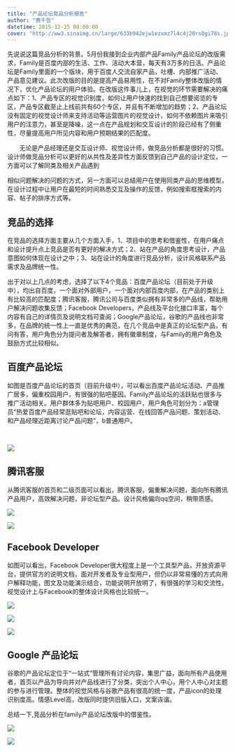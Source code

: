 ```yaml
---
title: "产品论坛竞品分析报告"
author: "费千哲"
datetime: 2015-12-25 08:00:00
cover: "http://ww3.sinaimg.cn/large/633b942ejw1ezxmz7l4c4j20rs0gi78s.jpg"
---
```


先说说这篇竞品分析的背景。5月份我接到企业内部产品Family产品论坛的改版需求，Family是百度内部的生活、工作、活动大本营，每天有3万多的日活。产品论坛是Family里面的一个版块，用于百度人交流自家产品，吐槽、内部推广活动、产品意见建议。此次改版的目的是提高产品易用性，在不对Family整体改版的情况下，优化产品论坛的用户体验。在改版这件事儿上，在视觉的环节需要解决的痛点如下：1、产品专区的视觉识别度，如何让用户快速的找到自己想要阅览的专区，产品专区截至止上线前共有60个专区，并且有不断增加的趋势；2、产品论坛没有固定的视觉设计师来支持活动等运营图片的视觉设计，如何不依赖图片来吸引用户的注意力，甚至是降噪，这一点在产品规划和交互设计的阶段已经有了侧重性，尽量提高用户所见内容和用户预期结果的匹配度。  


<span class="s1">       无论是产品经理还是交互设计师、视觉设计师，做竞品分析都是很好的习惯。设计师做竞品分析可以更好的从共性及差异性方面反馈到自己产品的设计定位，一方面可以了解同类及相关产品遇到<span class="Apple-converted-space">   </span></span>  


<span class="s1">相似问题解决的问题的方式，另一方面可以总结用户在使用同类产品的思维模型，在设计过程中让用户在最短的时间熟悉交互及操作的反馈，例如搜索框搜索的内容、帖子的排序方式等。</span>  



## <span class="s1"><b>竞品的选择</b></span>

<span class="s1">在竞品的选择方面主要从几个方面入手，1、项目中的思考和借鉴性，在用户痛点和设计提升点上竞品是否有更好的解决方式；2、站在产品的角度思考设计，产品意图如何体现在设计之中；3、站在设计的角度进行竞品分析，设计风格联系产品需求及品牌统一性。</span>  


<span class="s1">出于对以上几点的考虑，选择了以下4个竞品：百度产品论坛（目前处于升级中），均出自百度，一个面对外部用户，一个面对内部百度内部，在产品的类别上有比较高的匹配度；腾讯客服，腾讯公司与百度类似拥有非常多的产品线，帮助用户解决问题收集反馈；Facebook Developers，产品线及平台化接口丰富，每个内容有自己的详情页及说明文档可查阅；Google产品论坛，谷歌的产品线也非常多，在品牌的统一性上一直是优秀的典范，在几个竞品中是真正的论坛型产品，有问有答，用户角色分为提问者及解答者，拥有徽章制度，与Family的用户角色及鼓励方式比较相似。</span>  



## <span class="s1"><b>百度产品论坛</b></span>

<span class="s1">如图是百度产品论坛的首页（目前升级中），可以看出百度产品论坛活动、产品推广居多，偏重校园用户，有很强的贴吧基因。Family产品论坛的活跃贴也很多与推广活动相关。用户群体多为贴吧用户、校园用户，用户角色可划分为：a管理员“热爱百度产品经常逛贴吧和论坛，内容运营、在线回答产品问题、策划活动、和产品经理近距离讨论产品问题”，b普通用户。</span>  


   


![](http://ww3.sinaimg.cn/large/633b942ejw1ezc2oavsqaj20dn0a7dh1.jpg)
  



## <span class="s1"><b>腾讯客服</b></span>

<span class="s1">从腾讯客服的首页和二级页面可以看出，腾讯客服，偏重解决问题，面向所有腾讯产品用户，高效解决问题，非论坛型产品。设计风格偏向qq空间，稍带质感。</span>  


![](http://ww3.sinaimg.cn/large/633b942ejw1ezc2pizf9oj20fy0bat9r.jpg)
  

![](http://ww1.sinaimg.cn/large/633b942ejw1ezc2qmxrbfj20e30a1q3v.jpg)
  



## <span class="s1"><b>Facebook Developer</b></span>

<span class="s1">如图可以看出，Facebook Developer很大程度上是一个工具型产品，开放资源平台，提供官方的说明文档，面对开发者及专业型用户，但仍以非常易懂的方式向用户解释功能，图文及功能演示结合，功能说明开放明了，有很强的学习和交流性。视觉设计上与Facebook的整体设计风格也比较统一。</span>  


![](http://ww2.sinaimg.cn/large/633b942ejw1ezc2rrzubvj20dr0c8dgx.jpg)
  

![](http://ww4.sinaimg.cn/large/633b942ejw1ezc2wu1753j20fa0fd3zn.jpg)
  


![](http://ww2.sinaimg.cn/large/633b942ejw1ezc2zmeqhoj20de0e2gmw.jpg)
  



## <span class="s1"><b>Google 产品论坛</b></span>

<span class="s1">谷歌的产品论坛定位于“一站式”管理所有讨论内容，集思广益，面向所有产品使用者，首页以产品为导向并对产品线进行了分类，突出个人中心，用个人中心对主题的参与进行管理。整体的视觉风格与谷歌产品有很高的统一度，产品icon的处理识别度高。情感Level高，改版同时提供旧版入口，文案诙谐。<img class="aligncenter" src="http://ww1.sinaimg.cn/large/633b942ejw1ezc2w03wdfj20f90b3gmm.jpg" alt=""></span>  


<span class="s1">总结一下,</span><span class="s1">竞品分析在family产品论坛改版中的借鉴性。</span>  


![](http://ww4.sinaimg.cn/large/633b942ejw1ezc317z53lj20de09f0td.jpg)
  

![](http://ww4.sinaimg.cn/large/633b942ejw1ezc31ow4egj20de09dgmf.jpg)